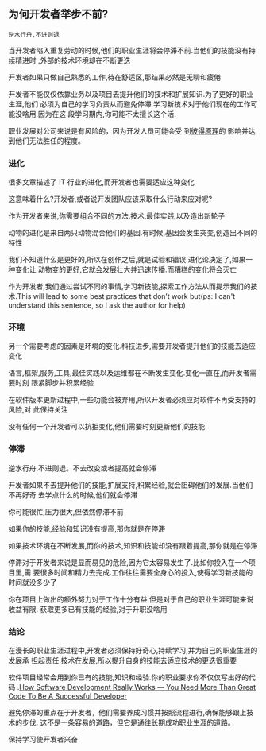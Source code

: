 ## 为何开发者举步不前?

    逆水行舟,不进则退

当开发者陷入重复劳动的时候,他们的职业生涯将会停滞不前.当他们的技能没有持续精进时
,外部的技术环境却在不断更迭

开发者如果只做自己熟悉的工作,待在舒适区,那结果必然是无聊和疲倦

开发者不能仅仅依靠业务以及项目去提升他们的技术和扩展知识.为了更好的职业生涯,他们
必须为自己的学习负责从而避免停滞.学习新技术对于他们现在的工作可能没啥用,因为在这
段学习期内,你可能不太擅长这个活.

职业发展对公司来说是有风险的，因为开发人员可能会受
到[彼得原理](https://medium.com/geekculture/how-the-peter-principle-works-in-software-development-7756aef3b278)的
影响并达到他们无法胜任的程度。

### 进化

很多文章描述了 IT 行业的进化,而开发者也需要适应这种变化

这意味着什么?开发者,或者说开发团队应该采取什么行动来应对呢?

作为开发者来说,你需要组合不同的方法.技术,最佳实践,以及造出新轮子

动物的进化是来自两只动物混合他们的基因.有时候,基因会发生突变,创造出不同的特性

我们不知道什么是更好的,所以在创作之后,就是试验和错误.进化论决定了,如果一种变化让
动物变的更好,它就会发展壮大并迅速传播.而糟糕的变化将会灭亡

作为开发者,我们通过尝试不同的事情,学习新技能,探索工作方法从而提示我们的技术.This
will lead to some best practices that don’t work but(ps: I can't understand this
sentence, so I ask the author for help)

### 环境

另一个需要考虑的因素是环境的变化.科技进步,需要开发者提升他们的技能去适应变化

语言,框架,服务,工具,最佳实践以及运维都在不断发生变化.变化一直在,而开发者需要时刻
跟紧脚步并积累经验

在软件版本更新过程中,一些功能会被弃用,所以开发者必须应对软件不再受支持的风险,对
此保持关注

没有任何一个开发者可以抗拒变化,他们需要时刻更新他们的技能

### 停滞

逆水行舟,不进则退。不去改变或者提高就会停滞

开发者如果不去提升他们的技能,扩展支持,积累经验,就会阻碍他们的发展.当他们不再好奇
去学点什么的时候,他们就会停滞

你可能很忙,压力很大,但依然停滞不前

如果你的技能,经验和知识没有提高,那你就是在停滞

如果技术环境在不断发展,而你的技术,知识和技能却没有跟着提高,那你就是在停滞

停滞对于开发者来说是显而易见的危险,因为它太容易发生了.比如你投入在一个项目里,需
要很多时间和精力去完成.工作往往需要全身心的投入,使得学习新技能的时间就没多少了

你在项目上做出的额外努力对于工作十分有益,但是对于自己的职业生涯可能来说收益有限.
获取更多已有技能的经验,对于升职没啥用

### 结论

在漫长的职业生涯过程中,开发者必须保持好奇心,持续学习,并为自己的职业生涯的发展承
担起责任.技术在发展,所以提升自身的技能去适应技术的更迭很重要

软件项目经常会用到你已有的技能,知识和经验.你的职业要求你不仅仅写出好的代码
.[How Software Development Really Works — You Need More Than Great Code To Be A Successful Developer](https://medium.com/geekculture/how-software-development-really-works-writing-quality-code-and-working-hard-does-not-progress-5b6453ecb730)

避免停滞的重点在于开发者，他们需要养成习惯并按照流程进行,确保能够跟上技术的步伐.
这不是一条容易的道路，但它是通往长期成功职业生涯的道路。

保持学习使开发者兴奋
